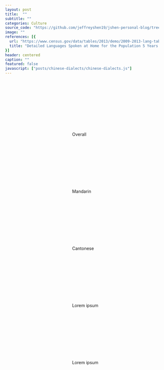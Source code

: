 ```yaml
---
layout: post
title:  ""
subtitle: ""
categories: Culture
source_code: "https://github.com/jeffreyshen19/jshen-personal-blog/tree/master/_code/chinese-dialects"
image: ""
references: [{
  url: "https://www.census.gov/data/tables/2013/demo/2009-2013-lang-tables.html",
  title: "Detailed Languages Spoken at Home for the Population 5 Years and Over, 2009-2013 ACS"
}]
header: centered
caption: ""
featured: false
javascript: ["posts/chinese-dialects/chinese-dialects.js"]
---
```



<div id = 'scrolling-vis' class = "columns">
  <div id = 'vis' class = "column">
    <div id = "map"></div>
    <!-- <div id = "graph"></div> -->
  </div>
  <div id = 'sections' class = "column is-narrow">
    <section class="step" style = "margin-top: 170px;">
      Overall
    </section>  
    <section class="step" style = "margin-top: 170px;">
      Mandarin
    </section>  
    <section class="step" style = "margin-top: 170px;">
      Cantonese
    </section>  
    <section class="step" style = "margin-top: 170px;">
      Lorem ipsum
    </section>  
    <section class="step" style = "margin-top: 170px;">
      Lorem ipsum
    </section>  
    <!-- Explore all dialects at the end  -->
  </div>
</div>
